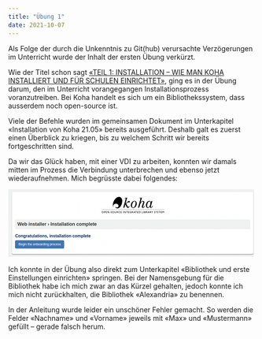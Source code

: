 ```yaml
---
title: "Übung 1"
date: 2021-10-07
---
```



Als Folge der durch die Unkenntnis zu Git(hub) verursachte Verzögerungen im Unterricht wurde der Inhalt der ersten Übung verkürzt.

Wie der Titel schon sagt [«TEIL 1: INSTALLATION – WIE MAN KOHA INSTALLIERT UND FÜR SCHULEN EINRICHTET»](https://zefanjas.de/wie-man-koha-installiert-und-fuer-schulen-einrichtet-teil-1/), ging es in der Übung darum, den im Unterricht vorangegangen Installationsprozess voranzutreiben. Bei Koha handelt es sich um ein Bibliothekssystem, dass ausserdem noch open-source ist.

Viele der Befehle wurden im gemeinsamen Dokument im Unterkapitel «Installation von Koha 21.05» bereits ausgeführt. Deshalb galt es zuerst einen Überblick zu kriegen, bis zu welchem Schritt wir bereits fortgeschritten sind.

Da wir das Glück haben, mit einer VDI zu arbeiten, konnten wir damals mitten im Prozess die Verbindung unterbrechen und ebenso jetzt wiederaufnehmen. Mich begrüsste dabei folgendes:

![ koha-in-class](../img/koha-in-class.png)

Ich konnte in der Übung also direkt zum Unterkapitel «Bibliothek und erste Einstellungen einrichten» springen. Bei der Namensgebung für die Bibliothek habe ich mich zwar an das Kürzel gehalten, jedoch konnte ich mich nicht zurückhalten, die Bibliothek «Alexandria» zu benennen.

In der Anleitung wurde leider ein unschöner Fehler gemacht. So werden die Felder «Nachname» und «Vorname» jeweils mit «Max» und «Mustermann» gefüllt – gerade falsch herum.


